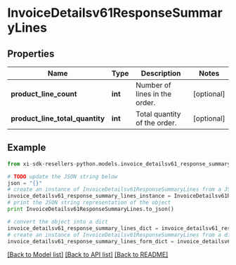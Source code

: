 # InvoiceDetailsv61ResponseSummaryLines


## Properties

Name | Type | Description | Notes
------------ | ------------- | ------------- | -------------
**product_line_count** | **int** | Number of lines in the order. | [optional] 
**product_line_total_quantity** | **int** | Total quantity of the order. | [optional] 

## Example

```python
from xi-sdk-resellers-python.models.invoice_detailsv61_response_summary_lines import InvoiceDetailsv61ResponseSummaryLines

# TODO update the JSON string below
json = "{}"
# create an instance of InvoiceDetailsv61ResponseSummaryLines from a JSON string
invoice_detailsv61_response_summary_lines_instance = InvoiceDetailsv61ResponseSummaryLines.from_json(json)
# print the JSON string representation of the object
print InvoiceDetailsv61ResponseSummaryLines.to_json()

# convert the object into a dict
invoice_detailsv61_response_summary_lines_dict = invoice_detailsv61_response_summary_lines_instance.to_dict()
# create an instance of InvoiceDetailsv61ResponseSummaryLines from a dict
invoice_detailsv61_response_summary_lines_form_dict = invoice_detailsv61_response_summary_lines.from_dict(invoice_detailsv61_response_summary_lines_dict)
```
[[Back to Model list]](../README.md#documentation-for-models) [[Back to API list]](../README.md#documentation-for-api-endpoints) [[Back to README]](../README.md)


